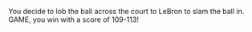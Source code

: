 You decide to lob the ball across the court to LeBron to slam the ball in.  GAME, you win with a score of 109-113!
